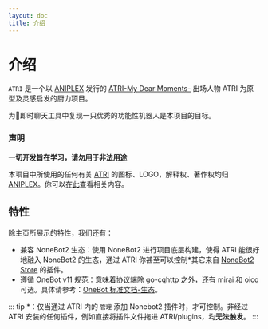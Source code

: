 ```yaml
---
layout: doc
title: 介绍
---
```


# 介绍

`ATRI` 是一个以 [ANIPLEX](https://aniplex-exe.com/) 发行的 [ATRI-My Dear Moments-](https://atri-mdm.com/) 出场人物 ATRI 为原型及灵感启发的厨力项目。

为🐧即时聊天工具中复现一只优秀的功能性机器人是本项目的目标。

### 声明

**一切开发旨在学习，请勿用于非法用途**

本项目中所使用的任何有关 [ATRI](https://atri-mdm.com/) 的图标、LOGO，解释权、著作权均归 [ANIPLEX](https://aniplex-exe.com/)。你可以[在此](https://aniplex-exe.com/guidelines/)查看相关内容。

## 特性

除主页所展示的特性，我们还有：

- 兼容 NoneBot2 生态：使用 NoneBot2 进行项目底层构建，使得 ATRI 能很好地融入 NoneBot2 的生态，通过 ATRI 你甚至可以控制*其它来自 [NoneBot2 Store](https://v2.nonebot.dev/store) 的插件。
- 遵循 OneBot v11 规范：意味着协议端除 go-cqhttp 之外，还有 mirai 和 oicq 可选。具体请参考：[OneBot 标准文档-生态](https://onebot.dev/ecosystem.html#onebot-11-10-cqhttp)。


::: tip
*：仅当通过 ATRI 内的 `管理` 添加 Nonebot2 插件时，才可控制。非经过 ATRI 安装的任何插件，例如直接将插件文件拖进 ATRI/plugins，均**无法触发**。
:::
